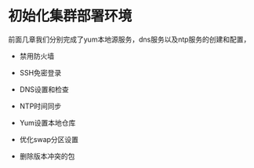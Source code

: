 # 初始化集群部署环境

前面几章我们分别完成了yum本地源服务，dns服务以及ntp服务的创建和配置，

* 禁用防火墙

* SSH免密登录

* DNS设置和检查

* NTP时间同步

* Yum设置本地仓库

* 优化swap分区设置

* 删除版本冲突的包






